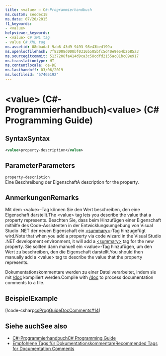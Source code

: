 ```yaml
---
title: <value> – C#-Programmierhandbuch
ms.custom: seodec18
ms.date: 07/20/2015
f1_keywords:
- <value>
helpviewer_keywords:
- <value> C# XML tag
- value C# XML tag
ms.assetid: 08dbadaf-9ab6-43d9-9493-98e43bed199a
ms.openlocfilehash: 7f82008d000bf0316b505bfc5d40e9e64b2685a3
ms.sourcegitcommit: 5137208fa414d9ca3c58cdfd2155ac81bc89e917
ms.translationtype: HT
ms.contentlocale: de-DE
ms.lasthandoff: 03/06/2019
ms.locfileid: "57465192"
---
```

# <a name="value-c-programming-guide"></a><span data-ttu-id="32eea-102">\<value> (C#-Programmierhandbuch)</span><span class="sxs-lookup"><span data-stu-id="32eea-102">\<value> (C# Programming Guide)</span></span>
## <a name="syntax"></a><span data-ttu-id="32eea-103">Syntax</span><span class="sxs-lookup"><span data-stu-id="32eea-103">Syntax</span></span>  
  
```xml  
<value>property-description</value>  
```  
  
## <a name="parameters"></a><span data-ttu-id="32eea-104">Parameter</span><span class="sxs-lookup"><span data-stu-id="32eea-104">Parameters</span></span>  
 `property-description`  
 <span data-ttu-id="32eea-105">Eine Beschreibung der Eigenschaft</span><span class="sxs-lookup"><span data-stu-id="32eea-105">A description for the property.</span></span>  
  
## <a name="remarks"></a><span data-ttu-id="32eea-106">Anmerkungen</span><span class="sxs-lookup"><span data-stu-id="32eea-106">Remarks</span></span>  
 <span data-ttu-id="32eea-107">Mit dem \<value>-Tag können Sie den Wert beschreiben, den eine Eigenschaft darstellt.</span><span class="sxs-lookup"><span data-stu-id="32eea-107">The \<value> tag lets you describe the value that a property represents.</span></span> <span data-ttu-id="32eea-108">Beachten Sie, dass beim Hinzufügen einer Eigenschaft mithilfe des Code-Assistenten in der Entwicklungsumgebung von Visual Studio .NET der neuen Eigenschaft ein [\<summary>](../../../csharp/programming-guide/xmldoc/summary.md)-Tag hinzugefügt wird.</span><span class="sxs-lookup"><span data-stu-id="32eea-108">Note that when you add a property via code wizard in the Visual Studio .NET development environment, it will add a [\<summary>](../../../csharp/programming-guide/xmldoc/summary.md) tag for the new property.</span></span> <span data-ttu-id="32eea-109">Sie sollten dann manuell ein \<value>-Tag hinzufügen, um den Wert zu beschreiben, den die Eigenschaft darstellt.</span><span class="sxs-lookup"><span data-stu-id="32eea-109">You should then manually add a \<value> tag to describe the value that the property represents.</span></span>  
  
 <span data-ttu-id="32eea-110">Dokumentationskommentare werden zu einer Datei verarbeitet, indem sie mit [/doc](../../../csharp/language-reference/compiler-options/doc-compiler-option.md) kompiliert werden.</span><span class="sxs-lookup"><span data-stu-id="32eea-110">Compile with [/doc](../../../csharp/language-reference/compiler-options/doc-compiler-option.md) to process documentation comments to a file.</span></span>  
  
## <a name="example"></a><span data-ttu-id="32eea-111">Beispiel</span><span class="sxs-lookup"><span data-stu-id="32eea-111">Example</span></span>  
 [!code-csharp[csProgGuideDocComments#14](~/samples/snippets/csharp/VS_Snippets_VBCSharp/csProgGuideDocComments/CS/DocComments.cs#14)]  
  
## <a name="see-also"></a><span data-ttu-id="32eea-112">Siehe auch</span><span class="sxs-lookup"><span data-stu-id="32eea-112">See also</span></span>

- [<span data-ttu-id="32eea-113">C#-Programmierhandbuch</span><span class="sxs-lookup"><span data-stu-id="32eea-113">C# Programming Guide</span></span>](../../../csharp/programming-guide/index.md)
- [<span data-ttu-id="32eea-114">Empfohlene Tags für Dokumentationskommentare</span><span class="sxs-lookup"><span data-stu-id="32eea-114">Recommended Tags for Documentation Comments</span></span>](../../../csharp/programming-guide/xmldoc/recommended-tags-for-documentation-comments.md)
